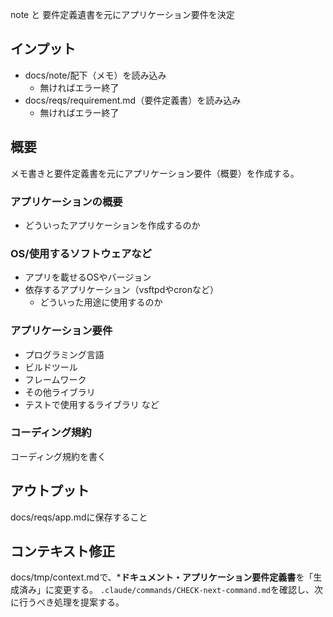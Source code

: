 note と 要件定義遺書を元にアプリケーション要件を決定

## インプット
- docs/note/配下（メモ）を読み込み
    - 無ければエラー終了
- docs/reqs/requirement.md（要件定義書）を読み込み
    - 無ければエラー終了


## 概要
メモ書きと要件定義書を元にアプリケーション要件（概要）を作成する。

### アプリケーションの概要
- どういったアプリケーションを作成するのか

### OS/使用するソフトウェアなど
- アプリを載せるOSやバージョン
- 依存するアプリケーション（vsftpdやcronなど）
    - どういった用途に使用するのか

### アプリケーション要件
- プログラミング言語
- ビルドツール
- フレームワーク
- その他ライブラリ
- テストで使用するライブラリ
など

### コーディング規約
コーディング規約を書く

## アウトプット
docs/reqs/app.mdに保存すること

## コンテキスト修正
docs/tmp/context.mdで、***ドキュメント・アプリケーション要件定義書**を「生成済み」に変更する。
`.claude/commands/CHECK-next-command.md`を確認し、次に行うべき処理を提案する。
